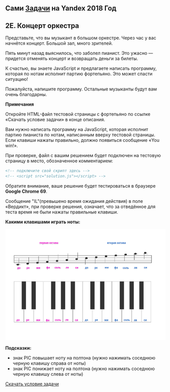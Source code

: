 ## Сами [Задачи](https://contest.yandex.ru/hiring/contest/10824/enter/) на Yandex 2018 Год

## 2E. Концерт оркестра

Представьте, что вы музыкант в большом оркестре. Через час у вас начнётся концерт. Большой зал, много зрителей.

Пять минут назад выяснилось, что заболел пианист. Это ужасно — придется отменять концерт и возвращать деньги за билеты.

К счастью, вы знаете JavaScript и предлагаете написать программу, которая по нотам исполнит партию фортепьяно. Это может спасти ситуацию!

Пожалуйста, напишите программу. Остальные музыканты будут вам очень благодарны.

**Примечания**

Откройте HTML-файл тестовой страницы с фортепьяно по ссылке «Скачать условие задачи» в конце описания.

Вам нужно написать программу на JavaScript, которая исполнит партию пианиста по нотам, написанным вверху тестовой страницы. Если клавиши нажаты правильно, должно появиться сообщение «You win!».

При проверке, файл с вашим решением будет подключен на тестовую страницу в место, обозначенное комментарием:  

```html
<!-- подключите свой скрипт здесь -->  
<!-- <script src="solution.js"></script> -->
```

Обратите внимание, ваше решение будет тестироваться в браузере **Google Chrome 69**.

Сообщение "IL"(превышено время ожидания действия) в поле «Вердикт», при проверке решения, означает, что за отведённое для теста время не были нажаты правильные клавиши. 

**Какими клавишами играть ноты:**

![](statement-image.png)

**Подсказки:**

- знак PIC повышает ноту на полтона (нужно нажимать соседнюю черную клавишу справа от ноты)
- знак PIC понижает ноту на полтона (нужно нажимать соседнюю черную клавишу слева от ноты)

[Скачать условие задачи](https://contest.yandex.ru/hiring/contest/10824/download/2E/)
